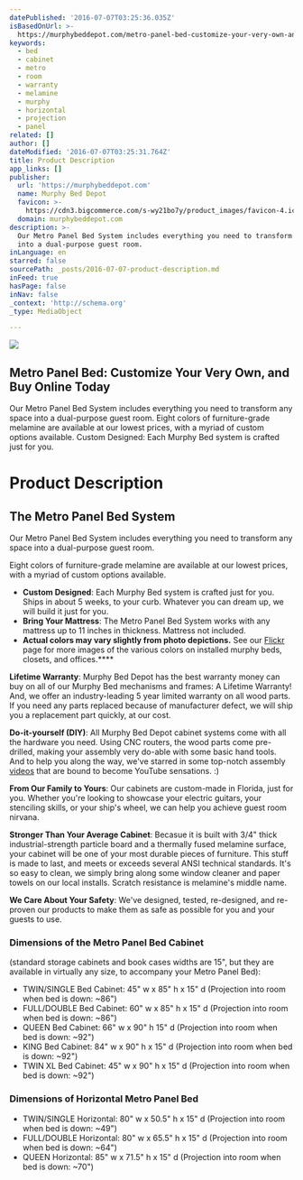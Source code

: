 ```yaml
---
datePublished: '2016-07-07T03:25:36.035Z'
isBasedOnUrl: >-
  https://murphybeddepot.com/metro-panel-bed-customize-your-very-own-and-buy-online-today/
keywords:
  - bed
  - cabinet
  - metro
  - room
  - warranty
  - melamine
  - murphy
  - horizontal
  - projection
  - panel
related: []
author: []
dateModified: '2016-07-07T03:25:31.764Z'
title: Product Description
app_links: []
publisher:
  url: 'https://murphybeddepot.com'
  name: Murphy Bed Depot
  favicon: >-
    https://cdn3.bigcommerce.com/s-wy21bo7y/product_images/favicon-4.ico?t=1458584076
  domain: murphybeddepot.com
description: >-
  Our Metro Panel Bed System includes everything you need to transform any space
  into a dual-purpose guest room.
inLanguage: en
starred: false
sourcePath: _posts/2016-07-07-product-description.md
inFeed: true
hasPage: false
inNav: false
_context: 'http://schema.org'
_type: MediaObject

---
```

<article style=""><img src="https://imgflo.herokuapp.com/graph/vahj1ThiexotieMo/e9015ca5673210ac36cafb708cdd6d98/noop.jpg?input=https%3A%2F%2Fcdn3.bigcommerce.com%2Fs-wy21bo7y%2Fproducts%2F83%2Fimages%2F380%2F20252582618_dfc8eff859_o__60533.1464121405.400.559.jpg%3Fc%3D2" /><h1>Metro Panel Bed: Customize Your Very Own, and Buy Online Today</h1><p>Our Metro Panel Bed System includes everything you need to transform any space into a dual-purpose guest room. Eight colors of furniture-grade melamine are available at our lowest prices, with a myriad of custom options available. Custom Designed: Each Murphy Bed system is crafted just for you.</p></article>

# Product Description

## The Metro Panel Bed System

Our Metro Panel Bed System includes everything you need to transform any space into a dual-purpose guest room.

Eight colors of furniture-grade melamine are available at our lowest prices, with a myriad of custom options available.

* **Custom Designed**: Each Murphy Bed system is crafted just for you. Ships in about 5 weeks, to your curb. Whatever you can dream up, we will build it just for you.
* **Bring Your Mattress**: The Metro Panel Bed System works with any mattress up to 11 inches in thickness. Mattress not included.
* **Actual colors may vary slightly from photo depictions.** See our [Flickr][0] page for more images of the various colors on installed murphy beds, closets, and offices.****

**Lifetime Warranty**: Murphy Bed Depot has the best warranty money can buy on all of our Murphy Bed mechanisms and frames: A Lifetime Warranty! And, we offer an industry-leading 5 year limited warranty on all wood parts. If you need any parts replaced because of manufacturer defect, we will ship you a replacement part quickly, at our cost.

**Do-it-yourself (DIY)**: All Murphy Bed Depot cabinet systems come with all the hardware you need. Using CNC routers, the wood parts come pre-drilled, making your assembly very do-able with some basic hand tools. And to help you along the way, we've starred in some top-notch assembly [videos][1] that are bound to become YouTube sensations. :)

**From Our Family to Yours**: Our cabinets are custom-made in Florida, just for you. Whether you're looking to showcase your electric guitars, your stenciling skills, or your ship's wheel, we can help you achieve guest room nirvana.

**Stronger Than Your Average Cabinet**: Becasue it is built with 3/4" thick industrial-strength particle board and a thermally fused melamine surface, your cabinet will be one of your most durable pieces of furniture. This stuff is made to last, and meets or exceeds several ANSI technical standards. It's so easy to clean, we simply bring along some window cleaner and paper towels on our local installs. Scratch resistance is melamine's middle name.

**We Care About Your Safety**: We've designed, tested, re-designed, and re-proven our products to make them as safe as possible for you and your guests to use.

### Dimensions of the Metro Panel Bed Cabinet

(standard storage cabinets and book cases widths are 15", but they are available in virtually any size, to accompany your Metro Panel Bed):

* TWIN/SINGLE Bed Cabinet: 45" w x 85" h x 15" d (Projection into room when bed is down: ~86")
* FULL/DOUBLE Bed Cabinet: 60" w x 85" h x 15" d (Projection into room when bed is down: ~86")
* QUEEN Bed Cabinet: 66" w x 90" h 15" d (Projection into room when bed is down: ~92")
* KING Bed Cabinet: 84" w x 90" h x 15" d (Projection into room when bed is down: ~92")
* TWIN XL Bed Cabinet: 45" w x 90" h x 15" d (Projection into room when bed is down: ~92")

### Dimensions of Horizontal Metro Panel Bed

* TWIN/SINGLE Horizontal: 80" w x 50.5" h x 15" d (Projection into room when bed is down: ~49")
* FULL/DOUBLE Horizontal: 80" w x 65.5" h x 15" d (Projection into room when bed is down: ~64")
* QUEEN Horizontal: 85" w x 71.5" h x 15" d (Projection into room when bed is down: ~70")

[0]: http://flickr.com/photos/murphybed "Flickr"
[1]: https://murphybeddepot.com/videos